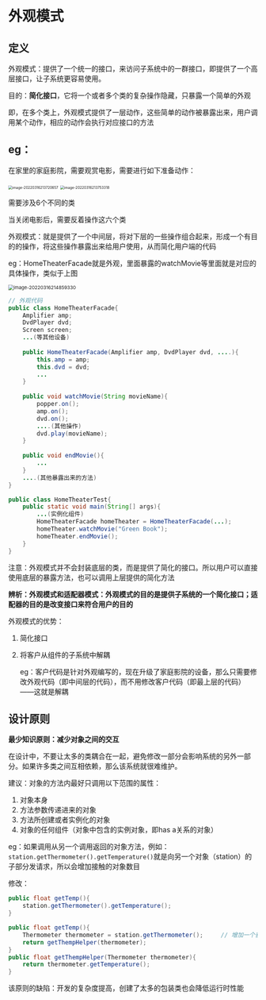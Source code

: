 # 外观模式

## 定义

外观模式：提供了一个统一的接口，来访问子系统中的一群接口，即提供了一个高层接口，让子系统更容易使用。

目的：**简化接口**，它将一个或者多个类的复杂操作隐藏，只暴露一个简单的外观

即，在多个类上，外观模式提供了一层动作，这些简单的动作被暴露出来，用户调用某个动作，相应的动作会执行对应接口的方法

## eg：

在家里的家庭影院，需要观赏电影，需要进行如下准备动作：

<img src="C:\Users\surface\AppData\Roaming\Typora\typora-user-images\image-20220316213720657.png" alt="image-20220316213720657" style="zoom:50%;" />

<img src="C:\Users\surface\AppData\Roaming\Typora\typora-user-images\image-20220316213753318.png" alt="image-20220316213753318" style="zoom:50%;" />

需要涉及6个不同的类

当关闭电影后，需要反着操作这六个类

外观模式：就是提供了一个中间层，将对下层的一些操作组合起来，形成一个有目的的操作，将这些操作暴露出来给用户使用，从而简化用户端的代码

eg：HomeTheaterFacade就是外观，里面暴露的watchMovie等里面就是对应的具体操作，类似于上图

<img src="C:\Users\surface\AppData\Roaming\Typora\typora-user-images\image-20220316214859330.png" alt="image-20220316214859330" style="zoom:67%;" />

```java
// 外观代码
public class HomeTheaterFacade{
    Amplifier amp;
    DvdPlayer dvd;
    Screen screen;
    ...(等其他设备)
    
    public HomeTheaterFacade(Amplifier amp, DvdPlayer dvd, ....){
        this.amp = amp;
        this.dvd = dvd;
        ...
    }
    
    public void watchMovie(String movieName){
        popper.on();
        amp.on();
        dvd.on();
        ....(其他操作)
        dvd.play(movieName);
    }
    
    public void endMovie(){
        ...
    }
    ....(其他暴露出来的方法)
}

public class HomeTheaterTest{
    public static void main(String[] args){
        ...(实例化组件)
        HomeTheaterFacade homeTheater = HomeTheaterFacade(...);
        homeTheater.watchMovie("Green Book");
        homeTheater.endMovie();
    }
}
```

注意：外观模式并不会封装底层的类，而是提供了简化的接口。所以用户可以直接使用底层的暴露方法，也可以调用上层提供的简化方法

**辨析：外观模式和适配器模式：外观模式的目的是提供子系统的一个简化接口；适配器的目的是改变接口来符合用户的目的**

外观模式的优势：

1. 简化接口

2. 将客户从组件的子系统中解耦

   eg：客户代码是针对外观编写的，现在升级了家庭影院的设备，那么只需要修改外观代码（即中间层的代码），而不用修改客户代码（即最上层的代码）——这就是解耦

## 设计原则

**最少知识原则：减少对象之间的交互**

在设计中，不要让太多的类耦合在一起，避免修改一部分会影响系统的另外一部分。如果许多类之间互相依赖，那么该系统就很难维护。

建议：对象的方法内最好只调用以下范围的属性：

1. 对象本身
2. 方法参数传递进来的对象
3. 方法所创建或者实例化的对象
4. 对象的任何组件（对象中包含的实例对象，即has a关系的对象）

eg：如果调用从另一个调用返回的对象方法，例如：`station.getThermometer().getTemperature()`就是向另一个对象（station）的子部分发请求，所以会增加接触的对象数目

修改：

```java
public float getTemp(){
    station.getThermometer().getTemperature();
}

public float getTemp(){
    Thermometer thermometer = station.getThermometer();		// 增加一个获取温度对象的方法
    return getThempHelper(thermometer);
}
public float getThempHelper(Thermometer thermometer){
    return thermometer.getTemperature();
}
```

该原则的缺陷：开发的复杂度提高，创建了太多的包装类也会降低运行时性能